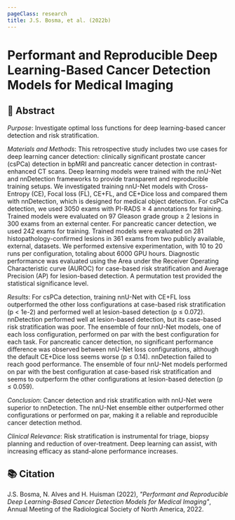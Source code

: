 ```yaml
---
pageClass: research
title: J.S. Bosma, et al. (2022b)
---
```

# Performant and Reproducible Deep Learning-Based Cancer Detection Models for Medical Imaging

## 📖 Abstract
*Purpose*: Investigate optimal loss functions for deep learning-based cancer detection and risk stratification.

*Materials and Methods*: This retrospective study includes two use cases for deep learning cancer detection: clinically significant prostate cancer (csPCa) detection in bpMRI and pancreatic cancer detection in contrast-enhanced CT scans. Deep learning models were trained with the nnU-Net and nnDetection frameworks to provide transparent and reproducible training setups. We investigated training nnU-Net models with Cross-Entropy (CE), Focal loss (FL), CE+FL, and CE+Dice loss and compared them with nnDetection, which is designed for medical object detection. For csPCa detection, we used 3050 exams with PI-RADS ≥ 4 annotations for training. Trained models were evaluated on 97 Gleason grade group ≥ 2 lesions in 300 exams from an external center. For pancreatic cancer detection, we used 242 exams for training. Trained models were evaluated on 281 histopathology-confirmed lesions in 361 exams from two publicly available, external, datasets. We performed extensive experimentation, with 10 to 20 runs per configuration, totaling about 6000 GPU hours. Diagnostic performance was evaluated using the Area under the Receiver Operating Characteristic curve (AUROC) for case-based risk stratification and Average Precision (AP) for lesion-based detection. A permutation test provided the statistical significance level.

*Results*: For csPCa detection, training nnU-Net with CE+FL loss outperformed the other loss configurations at case-based risk stratification (p < 1e-2) and performed well at lesion-based detection (p ≤ 0.072). nnDetection performed well at lesion-based detection, but its case-based risk stratification was poor. The ensemble of four nnU-Net models, one of each loss configuration, performed on par with the best configuration for each task. For pancreatic cancer detection, no significant performance difference was observed between nnU-Net loss configurations, although the default CE+Dice loss seems worse (p ≤ 0.14). nnDetection failed to reach good performance. The ensemble of four nnU-Net models performed on par with the best configuration at case-based risk stratification and seems to outperform the other configurations at lesion-based detection (p ≤ 0.059).

*Conclusion*: Cancer detection and risk stratification with nnU-Net were superior to nnDetection. The nnU-Net ensemble either outperformed other configurations or performed on par, making it a reliable and reproducible cancer detection method.

*Clinical Relevance*: Risk stratification is instrumental for triage, biopsy planning and reduction of over-treatment. Deep learning can assist, with increasing efficacy as stand-alone performance increases.

## 📚 Citation
J.S. Bosma, N. Alves and H. Huisman (2022), _"Performant and Reproducible Deep Learning-Based Cancer Detection Models for Medical Imaging"_, Annual Meeting of the Radiological Society of North America, 2022.
